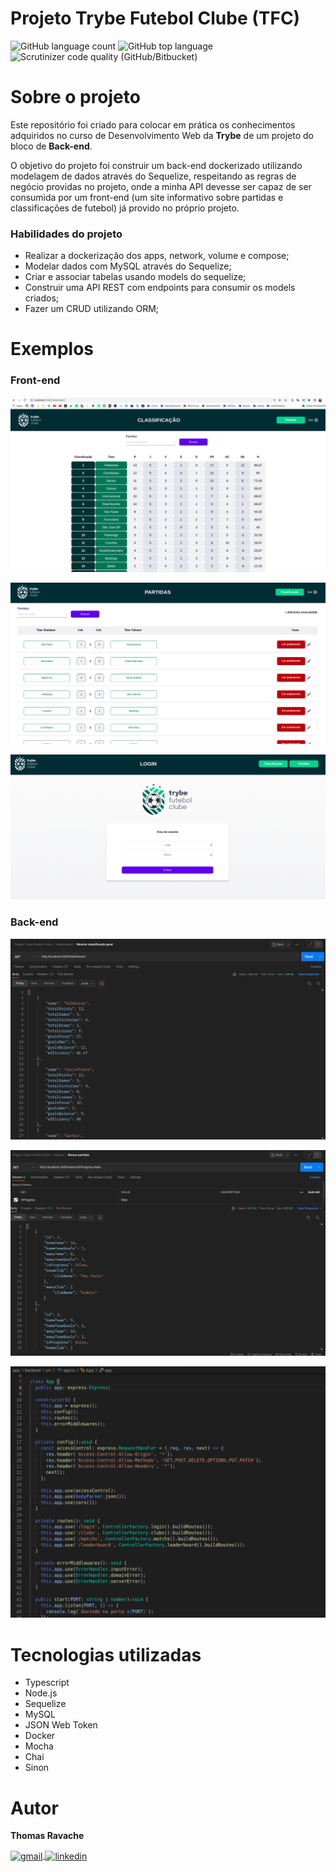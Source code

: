 # Projeto Trybe Futebol Clube (TFC)
![GitHub language count](https://img.shields.io/github/languages/count/thomasravache/project-trybe-futebol-clube-trybe)
![GitHub top language](https://img.shields.io/github/languages/top/thomasravache/project-trybe-futebol-clube-trybe)
![Scrutinizer code quality (GitHub/Bitbucket)](https://img.shields.io/scrutinizer/quality/g/thomasravache/project-trybe-futebol-clube-trybe/main)

# Sobre o projeto

Este repositório foi criado para colocar em prática os conhecimentos adquiridos no curso de Desenvolvimento Web da **Trybe** de um projeto do bloco de **Back-end**.

O objetivo do projeto foi construir um back-end dockerizado utilizando modelagem de dados através do Sequelize, respeitando as regras de negócio providas no projeto, onde a minha API devesse ser capaz de ser consumida por um front-end (um site informativo sobre partidas e classificações de futebol) já provido no próprio projeto.

### Habilidades do projeto

- Realizar a dockerização dos apps, network, volume e compose;
- Modelar dados com MySQL através do Sequelize;
- Criar e associar tabelas usando models do sequelize;
- Construir uma API REST com endpoints para consumir os models criados;
- Fazer um CRUD utilizando ORM;

# Exemplos

### Front-end

![classification](https://github.com/thomasravache/img-readmes/blob/master/project-trybe-futebol-clube-trybe/Screenshot%20from%202022-03-29%2009-01-31.png?raw=true)

![matches](https://github.com/thomasravache/img-readmes/blob/master/project-trybe-futebol-clube-trybe/Screenshot%20from%202022-03-29%2009-01-44.png?raw=true)

![login](https://github.com/thomasravache/img-readmes/blob/master/project-trybe-futebol-clube-trybe/Screenshot%20from%202022-03-29%2009-06-34.png?raw=true)

### Back-end

![api](https://github.com/thomasravache/img-readmes/blob/master/project-trybe-futebol-clube-trybe/Screenshot%20from%202022-03-29%2009-04-48.png?raw=true)

![api](https://github.com/thomasravache/img-readmes/blob/master/project-trybe-futebol-clube-trybe/Screenshot%20from%202022-03-29%2009-14-05.png?raw=true)

![back-code](https://github.com/thomasravache/img-readmes/blob/master/project-trybe-futebol-clube-trybe/Screenshot%20from%202022-03-29%2009-05-56.png?raw=true)

# Tecnologias utilizadas

 - Typescript
 - Node.js
 - Sequelize
 - MySQL
 - JSON Web Token
 - Docker
 - Mocha
 - Chai
 - Sinon

# Autor
**Thomas Ravache**

<div
  style="display: inline-block"
  align="left"     
>
  <a href="mailto:thomasravache31@gmail.com" target="_blank">
    <img
      align="center"
      alt="gmail"
      src="https://img.shields.io/badge/Gmail-D14836?style=for-the-badge&logo=gmail&logoColor=white"
    />
  </a>
  <a href="https://www.linkedin.com/in/thomasravache/" target="_blank">
    <img
      align="center"
      alt="linkedin"
      src="https://img.shields.io/badge/LinkedIn-0077B5?style=for-the-badge&logo=linkedin&logoColor=white"
    />
  </a>
</div>
